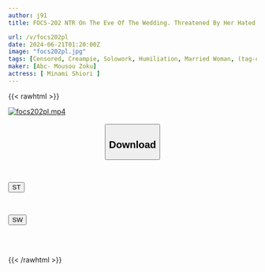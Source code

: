 ```yaml
---
author: j91
title: FOCS-202 NTR On The Eve Of The Wedding. Threatened By Her Hated Ex-boyfriend... Bride Who Drowned In Pleasure As He Forced His Raw Cock Into Her Next To Her Sleeping Fiance Minami Shiori

url: /v/focs202pl
date: 2024-06-21T01:20:00Z
image: "focs202pl.jpg"
tags: [Censored, Creampie, Solowork, Humiliation, Married Woman, (tag-censored), Cuckold	]
maker: [Abc- Mousou Zoku]
actress: [ Minami Shiori ]
---
```



{{< rawhtml >}}

<div class="video" data-videoid="xkrmoogMM8Ukdgm">
    <a href="javascript:;">
        <img src="/v/focs202pl/focs202pl.jpg" width="WIDTH" height="HEIGHT" alt="focs202pl.mp4" loading="lazy">
    </a>
</div>

<script type="text/javascript" src="https://j91.asia/asset/on-demand-st.js"></script>

<br>
  <link rel="stylesheet" href="https://j91.asia/asset/bs5.css">
  
  <center>
  <button class="btn btn-primary" type="button" data-bs-toggle="collapse" data-bs-target=".multi-collapse" aria-expanded="false" aria-controls="multiCollapseExample1 multiCollapseExample2"><h2>Download</h2></button></center>
</p>
<div class="row">
  <div class="col">
    <div class="collapse multi-collapse" id="multiCollapseExample1">
      <div class="card card-body">
	      	      <br>
<div class="buttons">  
<p><a href="/v/focs202pl/st.html" target="_blank"><button class="btn-hover color-3"><i class="fa fa-download"></i> ST</button></a></p></div>
    </div>
  </div>
</div>
  <div class="col">
    <div class="collapse multi-collapse" id="multiCollapseExample2">
      <div class="card card-body">
	      <br>
<div class="buttons">
<p><a href="/v/focs202pl/sw.html" target="_blank"><button class="btn-hover color-2"><i class="fa fa-download"></i> SW</button></a></p></div>
<br><br>
      </div>
    </div>
  </div>
</div>

{{< /rawhtml >}}